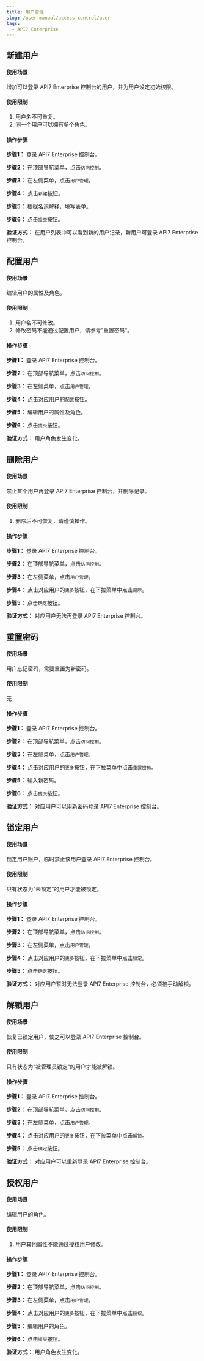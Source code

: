 ```yaml
---
title: 用户管理
slug: /user-manual/access-control/user
tags:
  - API7 Enterprise
---
```


## 新建用户
#### 使用场景

增加可以登录 API7 Enterprise 控制台的用户，并为用户设定初始权限。

#### 使用限制

1. 用户名不可重复。
2. 同一个用户可以拥有多个角色。

#### 操作步骤

**步骤1：**  登录 API7 Enterprise 控制台。

**步骤2：**  在顶部导航菜单，点击`访问控制`。

**步骤3：**  在左侧菜单，点击`用户管理`。

**步骤4：**  点击`新建`按钮。

**步骤5：**  根据[名词解释](https://docs.apiseven.com/enterprise/background-information/glossary#%E4%B8%8A%E6%B8%B8)，填写表单。

**步骤6：**  点击`提交`按钮。

**验证方式：** 在用户列表中可以看到新的用户记录，新用户可登录 API7 Enterprise 控制台。

## 配置用户
#### 使用场景

编辑用户的属性及角色。

#### 使用限制

1. 用户名不可修改。
2. 修改密码不能通过配置用户，请参考”重置密码“。

#### 操作步骤

**步骤1：**  登录 API7 Enterprise 控制台。

**步骤2：**  在顶部导航菜单，点击`访问控制`。

**步骤3：**  在左侧菜单，点击`用户管理`。

**步骤4：**  点击对应用户的`配置`按钮。

**步骤5：**  编辑用户的属性及角色。

**步骤6：**  点击`提交`按钮。

**验证方式：** 用户角色发生变化。

## 删除用户
#### 使用场景

禁止某个用户再登录 API7 Enterprise 控制台，并删除记录。

#### 使用限制

1. 删除后不可恢复，请谨慎操作。

#### 操作步骤

**步骤1：**  登录 API7 Enterprise 控制台。

**步骤2：**  在顶部导航菜单，点击`访问控制`。

**步骤3：**  在左侧菜单，点击`用户管理`。

**步骤4：**  点击对应用户的`更多`按钮，在下拉菜单中点击`删除`。

**步骤5：**  点击`确定`按钮。

**验证方式：** 对应用户无法再登录 API7 Enterprise 控制台。

## 重置密码
#### 使用场景

用户忘记密码，需要重置为新密码。

#### 使用限制

无

#### 操作步骤

**步骤1：**  登录 API7 Enterprise 控制台。

**步骤2：**  在顶部导航菜单，点击`访问控制`。

**步骤3：**  在左侧菜单，点击`用户管理`。

**步骤4：**  点击对应用户的`更多`按钮，在下拉菜单中点击`重置密码`。

**步骤5：**  输入新密码。

**步骤6：**  点击`提交`按钮。

**验证方式：** 对应用户可以用新密码登录 API7 Enterprise 控制台。

## 锁定用户
#### 使用场景

锁定用户账户，临时禁止该用户登录 API7 Enterprise 控制台。

#### 使用限制

只有状态为”未锁定“的用户才能被锁定。

#### 操作步骤

**步骤1：**  登录 API7 Enterprise 控制台。

**步骤2：**  在顶部导航菜单，点击`访问控制`。

**步骤3：**  在左侧菜单，点击`用户管理`。

**步骤4：**  点击对应用户的`更多`按钮，在下拉菜单中点击`锁定`。

**步骤5：**  点击`确定`按钮。

**验证方式：** 对应用户暂时无法登录 API7 Enterprise 控制台，必须被手动解锁。

## 解锁用户
#### 使用场景

恢复已锁定用户，使之可以登录 API7 Enterprise 控制台。

#### 使用限制

只有状态为”被管理员锁定“的用户才能被解锁。

#### 操作步骤

**步骤1：**  登录 API7 Enterprise 控制台。

**步骤2：**  在顶部导航菜单，点击`访问控制`。

**步骤3：**  在左侧菜单，点击`用户管理`。

**步骤4：**  点击对应用户的`更多`按钮，在下拉菜单中点击`解锁`。

**步骤5：**  点击`确定`按钮。

**验证方式：** 对应用户可以重新登录 API7 Enterprise 控制台。

## 授权用户
#### 使用场景

编辑用户的角色。

#### 使用限制

1. 用户其他属性不能通过授权用户修改。

#### 操作步骤

**步骤1：**  登录 API7 Enterprise 控制台。

**步骤2：**  在顶部导航菜单，点击`访问控制`。

**步骤3：**  在左侧菜单，点击`用户管理`。

**步骤4：**  点击对应用户的`更多`按钮，在下拉菜单中点击`授权`。

**步骤5：**  编辑用户的角色。

**步骤6：**  点击`提交`按钮。

**验证方式：** 用户角色发生变化。
